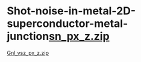 # Shot-noise-in-metal-2D-superconductor-metal-junction[sn_px_z.zip](https://github.com/TUSARADRI/Shot-noise-in-metal-2D-superconductor-metal-junction/files/8727637/sn_px_z.zip)
[Gnl_vsz_px_z.zip](https://github.com/TUSARADRI/Shot-noise-in-metal-2D-superconductor-metal-junction/files/8727646/Gnl_vsz_px_z.zip)

